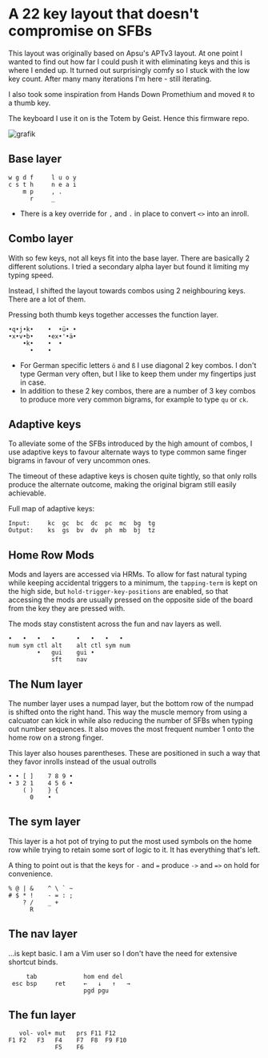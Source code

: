 # A 22 key layout that doesn't compromise on SFBs 
This layout was originally based on Apsu's APTv3 layout. At one point I wanted to find out how far I could push it with eliminating keys and this is where I ended up. It turned out surprisingly comfy so I stuck with the low key count. After many many iterations I'm here - still iterating.

I also took some inspiration from Hands Down Promethium and moved `R` to a thumb key.

The keyboard I use it on is the Totem by Geist. Hence this firmware repo.

![grafik](https://github.com/user-attachments/assets/81a5aa6d-513b-49e9-b02b-96f011a3189e)

## Base layer
```
w g d f     l u o y
c s t h     n e a i
    m p     , .  
      r     _ 
```

- There is a key override for `,` and `.` in place to convert `<>` into an inroll.

## Combo layer
With so few keys, not all keys fit into the base layer. There are basically 2 different solutions. I tried a secondary alpha layer but found it limiting my typing speed.

Instead, I shifted the layout towards combos using 2 neighbouring keys. There are a lot of them.

Pressing both thumb keys together accesses the function layer.

```
•q•j•k•    •  •ü• •
•x•v•b•    •ex•'•ä•
    •k•    •  •
      •    • 
```
- For German specific letters `ö` and `ß` I use diagonal 2 key combos. I don't type German very often, but I like to keep them under my fingertips just in case. 
- In addition to these 2 key combos, there are a number of 3 key combos to produce more very common bigrams, for example to type `qu` or `ck`.

## Adaptive keys
To alleviate some of the SFBs introduced by the high amount of combos, I use adaptive keys to favour alternate ways to type common same finger bigrams in favour of very uncommon ones. 

The timeout of these adaptive keys is chosen quite tightly, so that only rolls produce the alternate outcome, making the original bigram still easily achievable.

Full map of adaptive keys:
```
Input:     kc  gc  bc  dc  pc  mc  bg  tg
Output:    ks  gs  bv  dv  ph  mb  bj  tz
```

## Home Row Mods
Mods and layers are accessed via HRMs. To allow for fast natural typing while keeping accidental triggers to a minimum, the `tapping-term` is kept on the high side, but `hold-trigger-key-positions` are enabled, so that accessing the mods are usually pressed on the opposite side of the board from the key they are pressed with.

The mods stay constistent across the fun and nav layers as well.

```
•   •   •   •      •   •   •   •
num sym ctl alt    alt ctl sym num
        •   gui    gui • 
            sft    nav 
```

## The Num layer
The number layer uses a numpad layer, but the bottom row of the numpad is shifted onto the right hand. This way the muscle memory from using a calcuator can kick in while also reducing the number of SFBs when typing out number sequences. It also moves the most frequent number 1 onto the home row on a strong finger.

This layer also houses parentheses. These are positioned in such a way that they favor inrolls instead of the usual outrolls
```
• • [ ]    7 8 9 •
• 3 2 1    4 5 6 •
    ( )    } {
      0    •  
```

## The sym layer
This layer is a hot pot of trying to put the most used symbols on the home row while trying to retain some sort of logic to it. It has everything that's left.

A thing to point out is that the keys for `-` and `=` produce `->` and `=>` on hold for convenience.

```
% @ | &    ^ \ ` ~
# $ * !    - = : ;
    ? /    _ +
      R 
```

## The nav layer
...is kept basic. I am a Vim user so I don't have the need for extensive shortcut binds.

```
     tab             hom end del
 esc bsp     ret     ←   ↓   ↑   →
                     pgd pgu
```

## The fun layer
```
   vol- vol+ mut   prs F11 F12
F1 F2   F3   F4    F7  F8  F9 F10
             F5    F6
```
